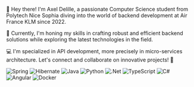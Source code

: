 👋 Hey there! I'm Axel Delille, a passionate Computer Science student from Polytech Nice Sophia diving into the world of backend development at Air France KLM since 2022. 

🚀 Currently, I'm honing my skills in crafting robust and efficient backend solutions while exploring the latest technologies in the field. 

💻 I'm specialized in API development, more precisely in micro-services architecture. Let's connect and collaborate on innovative projects! 🌟

![Spring](https://img.shields.io/badge/spring-%236DB33F.svg?style=for-the-badge&logo=spring&logoColor=white) ![Hibernate](https://img.shields.io/badge/Hibernate-59666C?style=for-the-badge&logo=Hibernate&logoColor=white) ![Java](https://img.shields.io/badge/java-%23ED8B00.svg?style=for-the-badge&logo=openjdk&logoColor=white) ![Python](https://img.shields.io/badge/python-3670A0?style=for-the-badge&logo=python&logoColor=ffdd54) ![.Net](https://img.shields.io/badge/.NET-5C2D91?style=for-the-badge&logo=.net&logoColor=white) ![TypeScript](https://img.shields.io/badge/typescript-%23007ACC.svg?style=for-the-badge&logo=typescript&logoColor=white) ![C#](https://img.shields.io/badge/c%23-%23239120.svg?style=for-the-badge&logo=csharp&logoColor=white) ![Angular](https://img.shields.io/badge/angular-%23DD0031.svg?style=for-the-badge&logo=angular&logoColor=white) ![Docker](https://img.shields.io/badge/docker-%230db7ed.svg?style=for-the-badge&logo=docker&logoColor=white)

<!---
Tsukoyachi/Tsukoyachi is a ✨ special ✨ repository because its `README.md` (this file) appears on your GitHub profile.
You can click the Preview link to take a look at your changes.
--->
